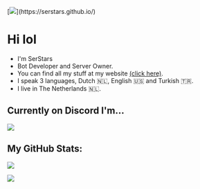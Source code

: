 [![](https://readme-typing-svg.demolab.com?font=Fira+Code&weight=100&size=110&duration=1000&pause=1500&color=F7F7F7&width=3500&height=300&lines=Hey+there!+%F0%9F%91%8B;I'm+SerStars.;A+Discord+Bot+Developer+and+Server+Owner!;You+can+find+all+my+stuff+at+my+website!+(click+here).)](https://serstars.github.io/)

# Hi lol
- I'm SerStars
- Bot Developer and Server Owner.
- You can find all my stuff at my website [(click here)](https://serstars.github.io/).
- I speak 3 languages, Dutch 🇳🇱, English 🇺🇸 and Turkish 🇹🇷.
- I live in The Netherlands 🇳🇱.

## Currently on Discord I'm...
[![](https://discord.c99.nl/widget/theme-3/861631850681729045.png)](https://serstars.github.io/)

## My GitHub Stats:
[![](https://github-readme-stats.vercel.app/api?username=SerStars&show_icons=true&bg_color=00000000)](https://serstars.github.io/)

[![](https://skillicons.dev/icons?i=discord,twitter,vscode,github,py)](https://serstars.github.io/)
